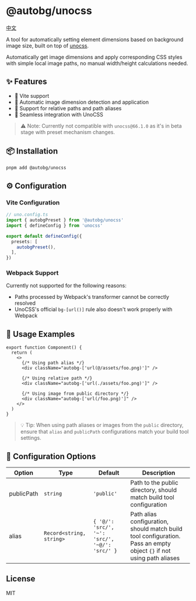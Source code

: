 # @autobg/unocss

[中文](./README.zh-CN.md)

A tool for automatically setting element dimensions based on background image size, built on top of [unocss](https://github.com/unocss/unocss).

Automatically get image dimensions and apply corresponding CSS styles with simple local image paths, no manual width/height calculations needed.

## ✨ Features

- 🚀 Vite support
- 🔄 Automatic image dimension detection and application
- 📍 Support for relative paths and path aliases
- 🎨 Seamless integration with UnoCSS

> ⚠️ Note: Currently not compatible with `unocss@66.1.0` as it's in beta stage with preset mechanism changes.

## 📦 Installation

```bash
pnpm add @autobg/unocss
```

## ⚙️ Configuration

### Vite Configuration

```ts
// uno.config.ts
import { autobgPreset } from '@autobg/unocss'
import { defineConfig } from 'unocss'

export default defineConfig({
  presets: [
    autobgPreset(),
  ],
})
```

### Webpack Support

Currently not supported for the following reasons:
- Paths processed by Webpack's transformer cannot be correctly resolved
- UnoCSS's official `bg-[url()]` rule also doesn't work properly with Webpack

## 🎯 Usage Examples

```tsx
export function Component() {
  return (
    <>
      {/* Using path alias */}
      <div className="autobg-['url(@/assets/foo.png)']" />

      {/* Using relative path */}
      <div className="autobg-['url(./assets/foo.png)']" />

      {/* Using image from public directory */}
      <div className="autobg-['url(/foo.png)']" />
    </>
  )
}
```

> 💡 Tip: When using path aliases or images from the `public` directory, ensure that `alias` and `publicPath` configurations match your build tool settings.

## 📝 Configuration Options

| Option | Type | Default | Description |
| --- | --- | --- | --- |
| publicPath | `string` | `'public'` | Path to the public directory, should match build tool configuration |
| alias | `Record<string, string>` | `{ '@/': 'src/', '~': 'src/', '~@/': 'src/' }` | Path alias configuration, should match build tool configuration. Pass an empty object `{}` if not using path aliases |

## License

MIT
